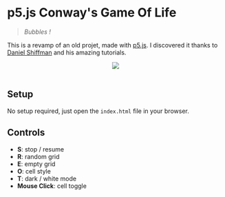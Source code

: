 # p5.js Conway's Game Of Life

> _Bubbles !_

This is a revamp of an old projet, made with [p5.js](https://p5js.org/). I discovered it thanks to [Daniel Shiffman](https://www.youtube.com/user/shiffman) and his amazing tutorials.

<div align=center>
  <img src="https://raw.githubusercontent.com/alexis-benamar/p5-conway-game-of-life/master/screenshot.png">
</div>
<br>

## Setup

No setup required, just open the `index.html` file in your browser.

## Controls

* **S**: stop / resume
* **R**: random grid
* **E**: empty grid
* **O**: cell style
* **T**: dark / white mode
* **Mouse Click**: cell toggle

